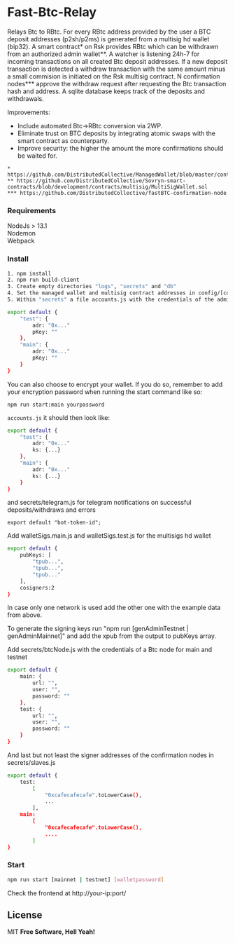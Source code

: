 # Fast-Btc-Relay

Relays Btc to RBtc. 
For every RBtc address provided by the user a BTC deposit addresses (p2sh/p2ms) is generated from a multisig hd wallet (bip32).
A smart contract* on Rsk provides RBtc which can be withdrawn from an authorized admin wallet**.
A watcher is listening 24h-7 for incoming transactions on all created Btc deposit addresses. If a new deposit transaction is detected a withdraw transaction with the same amount minus a small commision is initiated on the Rsk multisig contract. N confirmation nodes*** approve the withdraw request after requesting the Btc transaction hash and address. A sqlite database keeps track of the deposits and withdrawals.

Improvements:
- Include automated Btc->RBtc conversion via 2WP.
- Eliminate trust on BTC deposits by integrating atomic swaps with the smart contract as counterparty.
- Improve security: the higher the amount the more confirmations should be waited for. 

```
* https://github.com/DistributedCollective/ManagedWallet/blob/master/contracts/ManagedWallet.sol
** https://github.com/DistributedCollective/Sovryn-smart-contracts/blob/development/contracts/multisig/MultiSigWallet.sol
*** https://github.com/DistributedCollective/fastBTC-confirmation-node
```

### Requirements

NodeJs > 13.1  
Nodemon  
Webpack  


### Install

```sh
1. npm install
2. npm run build-client
3. Create empty directories "logs", "secrets" and "db"
4. Set the managed wallet and multisig contract addresses in config/[config_mainnet | config_testnet] 
5. Within "secrets" a file accounts.js with the credentials of the admin wallet

export default {
    "test": {
        adr: "0x..."
        pKey: ""
    },
    "main": {
        adr: "0x..."
        pKey: ""
    }
}
```

You can also choose to encrypt your wallet. If you do so, remember to add your encryption password when running the start command like so:

```
npm run start:main yourpassword
``` 
`accounts.js` it should then look like:

```sh
export default {
    "test": {
        adr: "0x..."
        ks: {...}
    },
    "main": {
        adr: "0x..."
        ks: {...}
    }
}
```

and secrets/telegram.js for telegram notifications on successful deposits/withdraws and errors

```
export default "bot-token-id";
```
  
Add walletSigs.main.js  and walletSigs.test.js for the multisigs hd wallet  

```sh
export default {
    pubKeys: [
        "tpub...",
        "tpub...",
        "tpub..."
    ],
    cosigners:2
} 
```
In case only one network is used add the other one with the example data from above.

To generate the signing keys run "npm run [genAdminTestnet | genAdminMainnet]" and add the xpub from the output to pubKeys array. 


Add secrets/btcNode.js with the credentials of a Btc node for main and testnet


```sh
export default {
    main: {
        url: "",
        user: "",
        password: ""
    },
    test: {
        url: "",
        user: "",
        password: ""
    }
}
```

And last but not least the signer addresses of the confirmation nodes in secrets/slaves.js


```sh
export default {
    test:
        [
            "0xcafecafecafe".toLowerCase(),
            ...
        ],
    main:
        [
            "0xcafecafecafe".toLowerCase(),
            ....
        ]
}
```





### Start

```sh
npm run start [mainnet | testnet] [walletpassword]
```
Check the frontend at http://your-ip:port/ 


License
----

MIT
**Free Software, Hell Yeah!**
